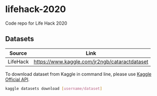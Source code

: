 # lifehack-2020
Code repo for Life Hack 2020

## Datasets

Source | Link
-------|-------
LifeHack|https://www.kaggle.com/jr2ngb/cataractdataset

To download dataset from Kaggle in command line, please use [Kaggle Official API](https://github.com/Kaggle/kaggle-api).

```bash
kaggle datasets download [username/dataset]
```